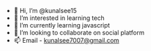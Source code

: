- 👋 Hi, I’m @kunalsee15
- 👀 I’m interested in learning tech
- 🌱 I’m currently learning javascript
- 💞️ I’m looking to collaborate on social platform 
- 📫 Email - kunalsee7007@gmail.com
